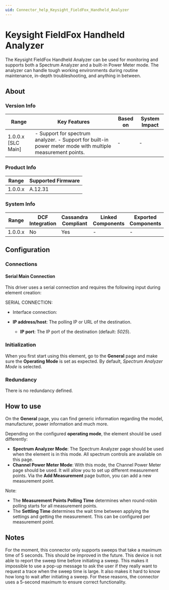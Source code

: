 ```yaml
---
uid: Connector_help_Keysight_FieldFox_Handheld_Analyzer
---
```


# Keysight FieldFox Handheld Analyzer

The Keysight FieldFox Handheld Analyzer can be used for monitoring and supports both a Spectrum Analyzer and a built-in Power Meter mode. The analyzer can handle tough working environments during routine maintenance, in-depth troubleshooting, and anything in between.

## About

### Version Info

| **Range**            | **Key Features**                                                                                            | **Based on** | **System Impact** |
|----------------------|-------------------------------------------------------------------------------------------------------------|--------------|-------------------|
| 1.0.0.x \[SLC Main\] | \- Support for spectrum analyzer. - Support for built-in power meter mode with multiple measurement points. | \-           | \-                |

### Product Info

| **Range** | **Supported Firmware** |
|-----------|------------------------|
| 1.0.0.x   | A.12.31                |

### System Info

| **Range** | **DCF Integration** | **Cassandra Compliant** | **Linked Components** | **Exported Components** |
|-----------|---------------------|-------------------------|-----------------------|-------------------------|
| 1.0.0.x   | No                  | Yes                     | \-                    | \-                      |

## Configuration

### Connections

#### Serial Main Connection

This driver uses a serial connection and requires the following input during element creation:

SERIAL CONNECTION:

- Interface connection:

- **IP address/host**: The polling IP or URL of the destination.
  - **IP port**: The IP port of the destination (default: *5025*).

### Initialization

When you first start using this element, go to the **General** page and make sure the **Operating Mode** is set as expected. By default, *Spectrum Analyzer Mode* is selected.

### Redundancy

There is no redundancy defined.

## How to use

On the **General** page, you can find generic information regarding the model, manufacturer, power information and much more.

Depending on the configured **operating mode**, the element should be used differently:

- **Spectrum Analyzer Mode**: The Spectrum Analyzer page should be used when the element is in this mode. All spectrum controls are available on this page.
- **Channel Power Meter Mode**: With this mode, the Channel Power Meter page should be used. It will allow you to set up different measurement points. Via the **Add Measurement** page button, you can add a new measurement point.

Note:

- The **Measurement Points Polling Time** determines when round-robin polling starts for all measurement points.
- The **Settling Time** determines the wait time between applying the settings and getting the measurement. This can be configured per measurement point.

## Notes

For the moment, this connector only supports sweeps that take a maximum time of 5 seconds. This should be improved in the future. This device is not able to report the sweep time before initiating a sweep. This makes it impossible to use a pop-up message to ask the user if they really want to request a trace when the sweep time is large. It also makes it hard to know how long to wait after initiating a sweep. For these reasons, the connector uses a 5-second maximum to ensure correct functionality.
